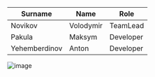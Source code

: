 | Surname         | Name        | Role        |
|-----------------|-------------|-------------|
| Novikov         | Volodymir   | TeamLead    |
| Pakula          | Maksym      | Developer   |
| Yehemberdinov   | Anton       | Developer   |


![image](https://github.com/BHunterS/Social-website/assets/114878517/28bf4a18-991c-46e3-b15b-06be66553d20)
